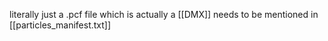literally just a .pcf file which is actually a [[DMX]]
needs to be mentioned in [[particles_manifest.txt]]
